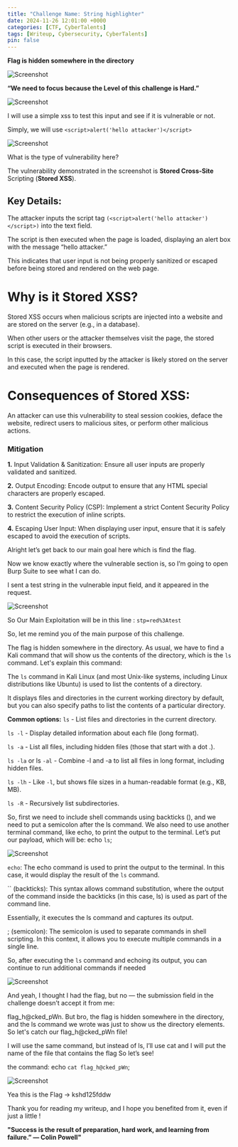 ```yaml
---
title: "Challenge Name: String highlighter"
date: 2024-11-26 12:01:00 +0000
categories: [CTF, CyberTalents]
tags: [Writeup, Cybersecurity, CyberTalents]
pin: false
---
```


**Flag is hidden somewhere in the directory**

![Screenshot](/assets/img/String%20highlighter/image.png)

**“We need to focus because the Level of this challenge is Hard.”**

![Screenshot](/assets/img/String%20highlighter/1.png)

I will use a simple xss to test this input and see if it is vulnerable or not.

Simply, we will use `<script>alert('hello attacker')</script>`

![Screenshot](/assets/img/String%20highlighter/2.png)

What is the type of vulnerability here?

The vulnerability demonstrated in the screenshot is **Stored Cross-Site** Scripting (**Stored XSS**).

## **Key Details:**

The attacker inputs the script tag `(<script>alert('hello attacker')</script>)` into the text field.

The script is then executed when the page is loaded, displaying an alert box with the message “hello attacker.”

This indicates that user input is not being properly sanitized or escaped before being stored and rendered on the web page.

# **Why is it Stored XSS?**

Stored XSS occurs when malicious scripts are injected into a website and are stored on the server (e.g., in a database). 

When other users or the attacker themselves visit the page, the stored script is executed in their browsers.

In this case, the script inputted by the attacker is likely stored on the server and executed when the page is rendered.

# **Consequences of Stored XSS:**

An attacker can use this vulnerability to steal session cookies, deface the website, redirect users to malicious sites, or perform other malicious actions.

### **Mitigation**

**1.** Input Validation & Sanitization: Ensure all user inputs are properly validated and sanitized.

**2.**  Output Encoding: Encode output to ensure that any HTML special characters are properly escaped.

**3.** Content Security Policy (CSP): Implement a strict Content Security Policy to restrict the execution of inline scripts.

**4.** Escaping User Input: When displaying user input, ensure that it is safely escaped to avoid the execution of scripts.

Alright let’s get back to our main goal here which is find the flag.

Now we know exactly where the vulnerable section is, so I’m going to open Burp Suite to see what I can do.

I sent a test string in the vulnerable input field, and it appeared in the request.

![Screenshot](/assets/img/String%20highlighter/3.png)

So Our Main Exploitation will be in this line : `stp=red%3Atest`

So, let me remind you of the main purpose of this challenge. 

The flag is hidden somewhere in the directory. As usual, we have to find a Kali command that will show us the contents of the directory, which is the `ls` command. 
Let's explain this command:

The `ls` command in Kali Linux (and most Unix-like systems, including Linux distributions like Ubuntu) is used to list the contents of a directory.

It displays files and directories in the current working directory by default, but you can also specify paths to list the contents of a particular directory.


**Common options:**
`ls` - List files and directories in the current directory.

`ls -l` - Display detailed information about each file (long format).

`ls -a` - List all files, including hidden files (those that start with a dot .).

`ls -la` or ls `-al` - Combine -l and -a to list all files in long format, including hidden files.

`ls -lh` - Like `-l`, but shows file sizes in a human-readable format (e.g., KB, MB).

`ls -R` - Recursively list subdirectories.

So, first we need to include shell commands using backticks (), and we need to put a semicolon after the ls command. We also need to use another terminal command, like echo, to print the output to the terminal. Let’s put our payload, which will be: echo `ls`;

![Screenshot](/assets/img/String%20highlighter/4.png)

`echo`: The echo command is used to print the output to the terminal.
 In this case, it would display the result of the `ls` command.

`` (backticks): This syntax allows command substitution, where the output of the command inside the backticks (in this case, ls) is used as part of the command line.
 
 Essentially, it executes the ls command and captures its output.

; (semicolon): The semicolon is used to separate commands in shell scripting. In this context, it allows you to execute multiple commands in a single line.

 So, after executing the `ls` command and echoing its output, you can continue to run additional commands if needed

![Screenshot](/assets/img/String%20highlighter/5.png)


And yeah, I thought I had the flag, but no — the submission field in the challenge doesn’t accept it from me: 

flag_h@cked_pWn. But bro, the flag is hidden somewhere in the directory, and the ls command we wrote was just to show us the directory elements. So let's catch our flag_h@cked_pWn file!

I will use the same command, but instead of ls, I’ll use cat and I will put the name of the file that contains the flag So let’s see!

the command: echo `cat flag_h@cked_pWn`;

![Screenshot](/assets/img/String%20highlighter/6.png)


Yea this is the Flag → kshd125fddw

Thank you for reading my writeup, and I hope you benefited from it, even if just a little !


**"Success is the result of preparation, hard work, and learning from failure.” — Colin Powell"**